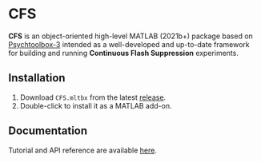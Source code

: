 # CFS
**CFS** is an object-oriented high-level MATLAB (2021b+) package based on [Psychtoolbox-3](http://psychtoolbox.org/) intended as a well-developed and up-to-date framework for building and running **Continuous Flash Suppression** experiments.

## Installation
1. Download `CFS.mltbx` from the latest [release](https://github.com/Mudrik-Lab/CFS/releases).
2. Double-click to install it as a MATLAB add-on.

## Documentation
Tutorial and API reference are available [here](https://mudrik-lab.github.io/CFS/).
